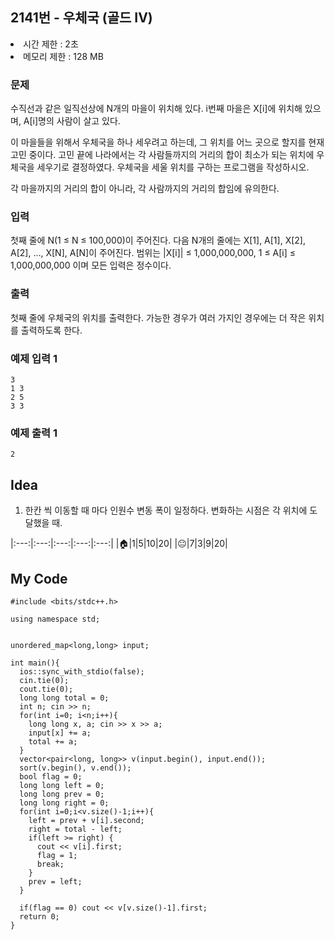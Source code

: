 ## 2141번 - 우체국 (골드 IV)
<li>시간 제한 : 2초</li>
<li>메모리 제한 : 128 MB</li>

### 문제
수직선과 같은 일직선상에 N개의 마을이 위치해 있다. 
  i번째 마을은 X[i]에 위치해 있으며, A[i]명의 사람이 살고 있다.<br>

이 마을들을 위해서 우체국을 하나 세우려고 하는데,
  그 위치를 어느 곳으로 할지를 현재 고민 중이다.
  고민 끝에 나라에서는 각 사람들까지의 거리의 합이 최소가
  되는 위치에 우체국을 세우기로 결정하였다. 우체국을 세울 위치를 구하는 프로그램을 작성하시오.<br>

각 마을까지의 거리의 합이 아니라, 각 사람까지의 거리의 합임에 유의한다.<br>

### 입력
첫째 줄에 N(1 ≤ N ≤ 100,000)이 주어진다. 다음 N개의 줄에는 X[1], A[1], X[2], A[2], …, X[N], A[N]이 주어진다. 
  범위는 |X[i]| ≤ 1,000,000,000, 1 ≤ A[i] ≤ 1,000,000,000 이며 모든 입력은 정수이다.<br>
  
### 출력
첫째 줄에 우체국의 위치를 출력한다. 가능한 경우가 여러 가지인 경우에는 더 작은 위치를 출력하도록 한다.<br>



### 예제 입력 1
```
3
1 3
2 5
3 3
```
### 예제 출력 1
```
2
```

## Idea
1. 한칸 씩 이동할 때 마다 인원수 변동 폭이 일정하다. 변화하는 시점은 각 위치에 도달했을 때.

|:---:|:---:|:---:|:---:|:---:|
|🏠|1|5|10|20|
|😐|7|3|9|20|

  

## My Code
```
#include <bits/stdc++.h>

using namespace std;


unordered_map<long,long> input;

int main(){
  ios::sync_with_stdio(false);
  cin.tie(0);
  cout.tie(0);
  long long total = 0;
  int n; cin >> n;
  for(int i=0; i<n;i++){
    long long x, a; cin >> x >> a;
    input[x] += a;
    total += a;
  }
  vector<pair<long, long>> v(input.begin(), input.end());
  sort(v.begin(), v.end());
  bool flag = 0;
  long long left = 0;
  long long prev = 0;
  long long right = 0;
  for(int i=0;i<v.size()-1;i++){
    left = prev + v[i].second;
    right = total - left;
    if(left >= right) {
      cout << v[i].first;
      flag = 1;
      break;
    }
    prev = left;
  }

  if(flag == 0) cout << v[v.size()-1].first;
  return 0;
}
```

